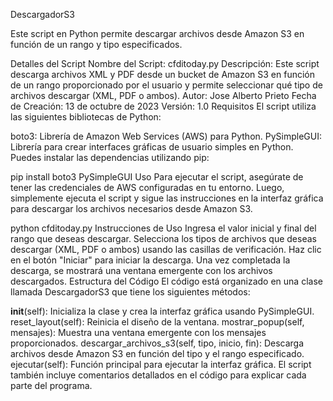 DescargadorS3

Este script en Python permite descargar archivos desde Amazon S3 en función de un rango y tipo especificados.

Detalles del Script
Nombre del Script: cfditoday.py
Descripción: Este script descarga archivos XML y PDF desde un bucket de Amazon S3 en función de un rango proporcionado por el usuario y permite seleccionar qué tipo de archivos descargar (XML, PDF o ambos).
Autor: Jose Alberto Prieto
Fecha de Creación: 13 de octubre de 2023
Versión: 1.0
Requisitos
El script utiliza las siguientes bibliotecas de Python:

boto3: Librería de Amazon Web Services (AWS) para Python.
PySimpleGUI: Librería para crear interfaces gráficas de usuario simples en Python.
Puedes instalar las dependencias utilizando pip:


pip install boto3 PySimpleGUI
Uso
Para ejecutar el script, asegúrate de tener las credenciales de AWS configuradas en tu entorno. Luego, simplemente ejecuta el script y sigue las instrucciones en la interfaz gráfica para descargar los archivos necesarios desde Amazon S3.


python cfditoday.py
Instrucciones de Uso
Ingresa el valor inicial y final del rango que deseas descargar.
Selecciona los tipos de archivos que deseas descargar (XML, PDF o ambos) usando las casillas de verificación.
Haz clic en el botón "Iniciar" para iniciar la descarga.
Una vez completada la descarga, se mostrará una ventana emergente con los archivos descargados.
Estructura del Código
El código está organizado en una clase llamada DescargadorS3 que tiene los siguientes métodos:

__init__(self): Inicializa la clase y crea la interfaz gráfica usando PySimpleGUI.
reset_layout(self): Reinicia el diseño de la ventana.
mostrar_popup(self, mensajes): Muestra una ventana emergente con los mensajes proporcionados.
descargar_archivos_s3(self, tipo, inicio, fin): Descarga archivos desde Amazon S3 en función del tipo y el rango especificado.
ejecutar(self): Función principal para ejecutar la interfaz gráfica.
El script también incluye comentarios detallados en el código para explicar cada parte del programa.